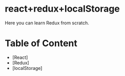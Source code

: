 # react+redux+localStorage
Here you can learn Redux from scratch.

# Table of Content
- [React]
- [Redux]
- [localStorage]
